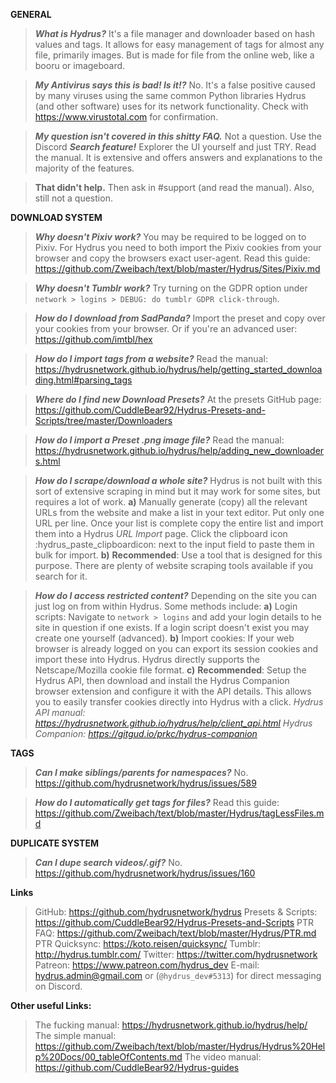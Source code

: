 __**GENERAL**__
> ***What is Hydrus?***
> It's a file manager and downloader based on hash values and tags.
> It allows for easy management of tags for almost any file, primarily images.
> But is made for file from the online web, like a booru or imageboard.

> ***My Antivirus says this is bad! Is it!?***
> No. It's a false positive caused by many viruses using the same common Python libraries Hydrus (and other software) uses for its network functionality.
> Check with <https://www.virustotal.com> for confirmation.

> ***My question isn't covered in this shitty FAQ.***
> Not a question. Use the Discord __*Search feature!*__
> Explorer the UI yourself and just TRY. Read the manual. It is extensive and offers answers and explanations to the majority of the features.

> **That didn't help.**
> Then ask in #support (and read the manual). Also, still not a question.


__**DOWNLOAD SYSTEM**__
> ***Why doesn't Pixiv work?***
> You may be required to be logged on to Pixiv. For Hydrus you need to both import the Pixiv cookies from your browser and copy the browsers exact user-agent.
> Read this guide: <https://github.com/Zweibach/text/blob/master/Hydrus/Sites/Pixiv.md>

> ***Why doesn't Tumblr work?***
> Try turning on the GDPR option under `network > logins > DEBUG: do tumblr GDPR click-through`.

> ***How do I download from SadPanda?***
> Import the preset and copy over your cookies from your browser.
> Or if you're an advanced user: <https://github.com/imtbl/hex>

> ***How do I import tags from a website?***
> Read the manual: <https://hydrusnetwork.github.io/hydrus/help/getting_started_downloading.html#parsing_tags>
 
> ***Where do I find new Download Presets?***
> At the presets GitHub page: <https://github.com/CuddleBear92/Hydrus-Presets-and-Scripts/tree/master/Downloaders>

> ***How do I import a Preset .png image file?***
> Read the manual: <https://hydrusnetwork.github.io/hydrus/help/adding_new_downloaders.html>

> ***How do I scrape/download a whole site?***
> Hydrus is not built with this sort of extensive scraping in mind but it may work for some sites, but requires a lot of work.
> **a)** Manually generate (copy) all the relevant URLs from the website and make a list in your text editor. Put only one URL per line. Once your list is complete copy the entire list and import them into a Hydrus *URL Import* page. Click the clipboard icon :hydrus_paste_clipboardicon: next to the input field to paste them in bulk for import.
> **b)** __Recommended__: Use a tool that is designed for this purpose. There are plenty of website scraping tools available if you search for it.

> ***How do I access restricted content?***
> Depending on the site you can just log on from within Hydrus. Some methods include:
> **a)** Login scripts: Navigate to `network > logins` and add your login details to he site in question if one exists. If a login script doesn't exist you may create one yourself (advanced).
> **b)** Import cookies: If your web browser is already logged on you can export its session cookies and import these into Hydrus. Hydrus directly supports the Netscape/Mozilla cookie file format.
> **c)** __Recommended__: Setup the Hydrus API, then download and install the Hydrus Companion browser extension and configure it with the API details. This allows you to easily transfer cookies directly into Hydrus with a click.
> *Hydrus API manual: <https://hydrusnetwork.github.io/hydrus/help/client_api.html>*
> *Hydrus Companion: <https://gitgud.io/prkc/hydrus-companion>*


__**TAGS**__
> ***Can I make siblings/parents for namespaces?***
> No. <https://github.com/hydrusnetwork/hydrus/issues/589>  

> ***How do I automatically get tags for files?***
> Read this guide: <https://github.com/Zweibach/text/blob/master/Hydrus/tagLessFiles.md>


__**DUPLICATE SYSTEM**__
> ***Can I dupe search videos/.gif?***
> No. <https://github.com/hydrusnetwork/hydrus/issues/160>


__**Links**__
> GitHub: <https://github.com/hydrusnetwork/hydrus>
> Presets & Scripts: <https://github.com/CuddleBear92/Hydrus-Presets-and-Scripts>
> PTR FAQ: <https://github.com/Zweibach/text/blob/master/Hydrus/PTR.md>
> PTR Quicksync: <https://koto.reisen/quicksync/>
> Tumblr: <http://hydrus.tumblr.com/>
> Twitter: <https://twitter.com/hydrusnetwork>
> Patreon: <https://www.patreon.com/hydrus_dev>
> E-mail: hydrus.admin@gmail.com or (`@hydrus_dev#5313`) for direct messaging on Discord.


__**Other useful Links:**__
> The fucking manual: <https://hydrusnetwork.github.io/hydrus/help/>
> The simple manual: <https://github.com/Zweibach/text/blob/master/Hydrus/Hydrus%20Help%20Docs/00_tableOfContents.md>
> The video manual: <https://github.com/CuddleBear92/Hydrus-guides>

